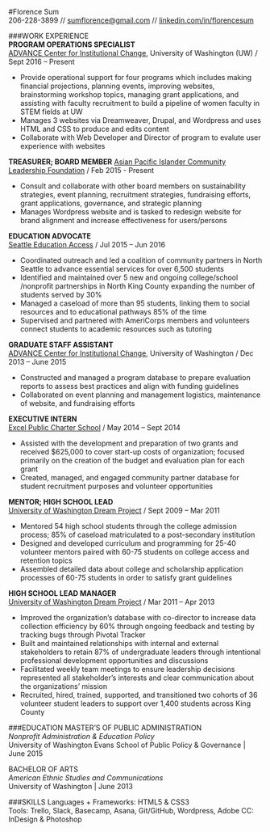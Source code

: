 #Florence Sum  
206-228-3899 // [sumflorence@gmail.com](mailto:sumflorence@gmail.com "Email Me") // [linkedin.com/in/florencesum](https://www.linkedin.com/in/florencesum "Florence's LinkedIn")


###WORK EXPERIENCE  
**PROGRAM OPERATIONS SPECIALIST**  
[ADVANCE Center for Institutional Change](advance.washington.edu), University of Washington (UW) / Sept 2016 – Present     
-	Provide operational support for four programs which includes making financial projections, planning events, improving websites, brainstorming workshop topics, managing grant applications, and assisting with faculty recruitment to build a pipeline of women faculty in STEM fields at UW  
- Manages 3 websites via Dreamweaver, Drupal, and Wordpress and uses HTML and CSS to produce and edits content 
- Collaborate with Web Developer and Director of program to evalute user experience with websites

**TREASURER; BOARD MEMBER**
[Asian Pacific Islander Community Leadership Foundation](aclfnorthwest.org) / Feb 2015 - Present  
-	Consult and collaborate with other board members on sustainability strategies, event planning, recruitment strategies, fundraising efforts, grant applications, governance, and strategic planning
- Manages Wordpress website and is tasked to redesign website for brand alignment and increase effectiveness for users/persons

**EDUCATION ADVOCATE**  
[Seattle Education Access](www.seattleeducationaccess.org) / Jul 2015 – Jun 2016  
-	Coordinated outreach and led a coalition of community partners in North Seattle to advance essential services for over 6,500 students
-	Identified and maintained over 5 new and ongoing college/school /nonprofit partnerships in North King County expanding the number of students served by 30% 
-	Managed a caseload of more than 95 students, linking them to social resources and to educational pathways 85% of the time
-	Supervised and partnered with AmeriCorps members and volunteers connect students to academic resources such as tutoring

**GRADUATE STAFF ASSISTANT**  
[ADVANCE Center for Institutional Change](advance.washington.edu), University of Washington / Dec 2013 – June 2015  
-	Constructed and managed a program database to prepare evaluation reports to assess best practices and align with funding guidelines 
-	Collaborated on event planning and management logistics, maintenance of website, and fundraising efforts

**EXECUTIVE INTERN**  
[Excel Public Charter School](excelwa.org) / May 2014 – Sept 2014  
-	Assisted with the development and preparation of two grants and received $625,000 to cover start-up costs of organization; focused primarily on the creation of the budget and evaluation plan for each grant
-	Created, managed, and engaged community partner database for student recruitment purposes and volunteer opportunities 

**MENTOR; HIGH SCHOOL LEAD**  
[University of Washington Dream Project](https://www.washington.edu/dreamproject/) / Sept 2009 – Mar 2011  
-	Mentored 54 high school students through the college admission process; 85% of caseload matriculated to a post-secondary institution 
-	Designed and developed curriculum and programming for 25-40 volunteer mentors paired with 60-75 students on college access and retention topics 
-	Assembled detailed data about college and scholarship application processes of 60-75 students in order to satisfy grant guidelines

**HIGH SCHOOL LEAD MANAGER**  
[University of Washington Dream Project](https://www.washington.edu/dreamproject/) / Mar 2011 – Apr 2013  
-	Improved the organization’s database with co-director to increase data collection efficiency by 60% through ongoing feedback and testing by tracking bugs through Pivotal Tracker
-	Built and maintained relationships with internal and external stakeholders to retain 87% of undergraduate leaders through intentional professional development opportunities and discussions
-	Facilitated weekly team meetings to ensure leadership decisions represented all stakeholder’s interests and clear communication about the organizations’ mission
-	Recruited, hired, trained, supported, and transitioned two cohorts of 36 volunteer student leaders to support over 1,400 students across King County


###EDUCATION
MASTER’S OF PUBLIC ADMINISTRATION  
_Nonprofit Administration & Education Policy_  
University of Washington Evans School of Public Policy & Governance | June 2015

BACHELOR OF ARTS  
_American Ethnic Studies and Communications_  
University of Washington | June 2013

###SKILLS
Languages + Frameworks: HTML5 & CSS3  
Tools: Trello, Slack, Basecamp, Asana, Git/GitHub, Wordpress, Adobe CC: InDesign & Photoshop
